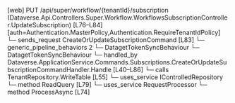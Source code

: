 [web] PUT /api/super/workflow/{tenantId}/subscription  (Dataverse.Api.Controllers.Super.Workflow.WorkflowsSubscriptionController.UpdateSubscription)  [L76–L84] [auth=Authentication.MasterPolicy,Authentication.RequireTenantIdPolicy]
  └─ sends_request CreateOrUpdateSubscriptionCommand [L83]
    └─ generic_pipeline_behaviors 2
      └─ DatagetTokenSyncBehaviour
      └─ DatagetTokenSyncBehaviour
    └─ handled_by Dataverse.ApplicationService.Commands.Subscriptions.CreateOrUpdateSubscriptionCommandHandler.Handle [L40–L86]
      └─ calls TenantRepository.WriteTable [L55]
      └─ uses_service IControlledRepository<DocumentStore>
        └─ method ReadQuery [L79]
      └─ uses_service RequestProcessor
        └─ method ProcessAsync [L74]

